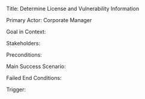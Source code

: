 
Title: Determine License and Vulnerability Information

Primary Actor: Corporate Manager

Goal in Context:

Stakeholders:

Preconditions:

Main Success Scenario:

Failed End Conditions:

Trigger:
